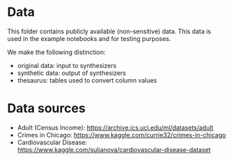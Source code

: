 # Data

This folder contains publicly available (non-sensitive) data. This data is used in the example notebooks and for testing purposes.

We make the following distinction:
- original data: input to synthesizers
- synthetic data: output of synthesizers
- thesaurus: tables used to convert column values


# Data sources
- Adult (Census Income): https://archive.ics.uci.edu/ml/datasets/adult
- Crimes in Chicago: https://www.kaggle.com/currie32/crimes-in-chicago
- Cardiovascular Disease: https://www.kaggle.com/sulianova/cardiovascular-disease-dataset

